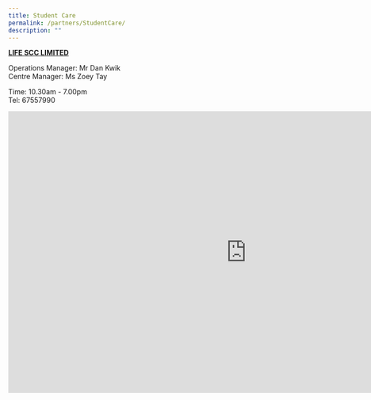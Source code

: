 ```yaml
---
title: Student Care
permalink: /partners/StudentCare/
description: ""
---
```

**<u>LIFE SCC LIMITED</u>**

Operations Manager: Mr Dan Kwik <br>
Centre Manager: Ms Zoey Tay

  

Time: 10.30am - 7.00pm <br>
Tel: 67557990

<iframe allowfullscreen="true" height="569" width="960" frameborder="0" src="https://docs.google.com/presentation/d/e/2PACX-1vTO_XpBmLyZvB_ef-i-7N9aqQppOrp7JyuGdEL2W8J4eF9ttolnp6DS0pWnKmF8H5lOHP1qDMVsglax/embed?start=true&amp;loop=true&amp;delayms=10000"></iframe>